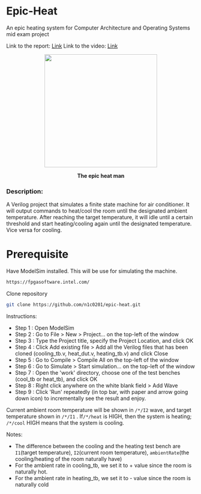 # Epic-Heat
An epic heating system for Computer Architecture and Operating Systems mid exam project

Link to the report: [Link](https://www.overleaf.com/read/spkjdjjtztmz)
Link to the video: [Link](https://youtu.be/LQ73OBZzb9g)

<p align="center">
   <img width="300" height="300" src="https://user-images.githubusercontent.com/56817655/115108349-32250900-9f9a-11eb-93d3-794afd30ad1d.jpg">
</p>
<p align="center"><strong>The epic heat man</strong></p>

### Description:

A Verilog project that simulates a finite state machine for air conditioner. It will output commands to heat/cool the room until the designated ambient temperature. After reaching the target temperature, it will idle until a certain threshold and start heating/cooling again until the designated temperature. Vice versa for cooling.



# Prerequisite
Have ModelSim installed.
This will be use for simulating the machine.

```bash
https://fpgasoftware.intel.com/
```

Clone repository 
```bash
git clone https://github.com/n1c0201/epic-heat.git
```

Instructions:

- Step 1 : Open ModelSim
- Step 2 : Go to File > New > Project... on the top-left of the window
- Step 3 : Type the Project title, specify the Project Location, and click OK
- Step 4 : Click Add existing file > Add all the Verilog files that has been cloned (cooling_tb.v, heat_dut.v, heating_tb.v) and click Close
- Step 5 : Go to Compile > Compile All on the top-left of the window
- Step 6 : Go to Simulate > Start simulation... on the top-left of the window
- Step 7 : Open the 'work' directory, choose one of the test benches (cool_tb or heat_tb), and click OK
- Step 8 : Right click anywhere on the white blank field > Add Wave
- Step 9 : Click 'Run' repeatedly (in top bar, with paper and arrow going down icon) to incrementally see the result and enjoy.

Current ambient room temperature will be shown in `/*/I2` wave, and target temperature shown in `/*/I1` . If`/*/heat` is HIGH, then the system is heating; `/*/cool` HIGH means that the system is cooling.


Notes:

- The difference between the cooling and the heating test bench are `I1`(target temperature), `I2`(current room temperature), `ambientRate`(the cooling/heating of the room naturally have)
- For the ambient rate in cooling_tb, we set it to + value since the room is naturally hot. 
- For the ambient rate in heating_tb, we set it to - value since the room is naturally cold 






